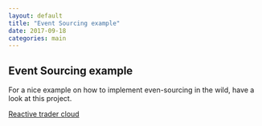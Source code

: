 ```yaml
---
layout: default
title: "Event Sourcing example" 
date: 2017-09-18
categories: main
---
```

Event Sourcing example
---

For a nice example on how to implement even-sourcing in the wild, have a look at this project.

[Reactive trader cloud](https://github.com/AdaptiveConsulting/ReactiveTraderCloud)

